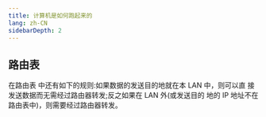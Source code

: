 ```yaml
---
title: 计算机是如何跑起来的
lang: zh-CN
sidebarDepth: 2
---
```


## 路由表

在路由表 中还有如下的规则:如果数据的发送目的地就在本 LAN 中，则可以直 接发送数据而无需经过路由器转发;反之如果在 LAN 外(或发送目的 地的 IP 地址不在路由表中)，则需要经过路由器转发。